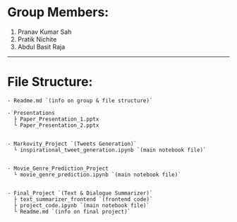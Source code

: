 # Group Members:
1. Pranav Kumar Sah
2. Pratik Nichite
3. Abdul Basit Raja

---
# File Structure:
```
- Readme.md `(info on group & file structure)`

- Presentations
  ├ Paper_Presentation_1.pptx
  └ Paper_Presentation_2.pptx


- Markovity_Project `(Tweets Generation)`
  └ inspirational_tweet_generation.ipynb `(main notebook file)`


- Movie_Genre_Prediction_Project
  └ movie_genre_prediction.ipynb `(main notebook file)`


- Final_Project `(Text & Dialogue Summarizer)`
  ├ text_summarizer_frontend `(frontend code)`
  ├ project_code.ipynb `(main notebook file)`
  └ Readme.md `(info on final project)`

```
